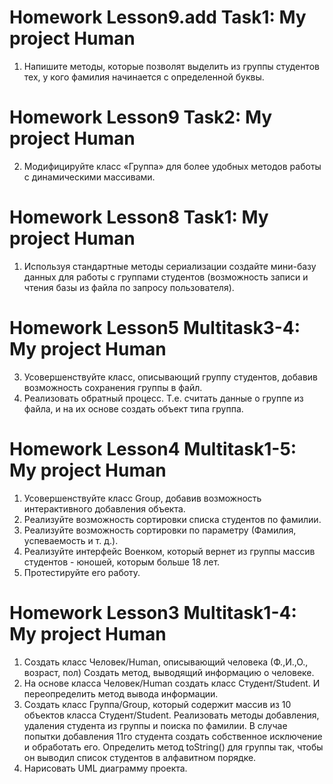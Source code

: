 # Homework Lesson9.add Task1: My project Human
 1. Напишите методы, которые позволят выделить из группы студентов тех, у кого фамилия начинается с определенной буквы.

# Homework Lesson9 Task2: My project Human
 2. Модифицируйте класс «Группа» для более удобных методов работы с динамическими массивами.

# Homework Lesson8 Task1: My project Human
 1. Используя стандартные методы сериализации создайте мини-базу данных для работы с группами студентов 
 (возможность записи и чтения базы из файла по запросу пользователя).
 
# Homework Lesson5 Multitask3-4: My project Human
 3. Усовершенствуйте класс, описывающий группу студентов, добавив возможность сохранения группы в файл.
 4. Реализовать обратный процесс. Т.е. считать данные о группе из файла, и на их основе создать объект типа группа.

# Homework Lesson4 Multitask1-5: My project Human
 1. Усовершенствуйте класс Group, добавив возможность интерактивного добавления объекта.
 2. Реализуйте возможность сортировки списка студентов по фамилии.
 3. Реализуйте возможность сортировки по параметру (Фамилия, успеваемость и т. д.).
 4. Реализуйте интерфейс Военком, который вернет из группы массив студентов - юношей, которым больше 18 лет.
 5. Протестируйте его работу.

# Homework Lesson3 Multitask1-4: My project Human
 1. Создать класс Человек/Human, описывающий человека (Ф.,И.,О., возраст, пол)
 Создать метод, выводящий информацию о человеке.
 2. На основе класса Человек/Human создать класс Студент/Student. И переопределить метод вывода информации.
 3. Создать класс Группа/Group, который содержит массив из 10 объектов класса Студент/Student.
 Реализовать методы добавления, удаления студента из группы и поиска по фамилии.
 В случае попытки добавления 11го студента создать собственное исключение и обработать его.
 Определить метод toString() для группы так, чтобы он выводил список студентов в алфавитном порядке.
 4. Нарисовать UML диаграмму проекта.
 